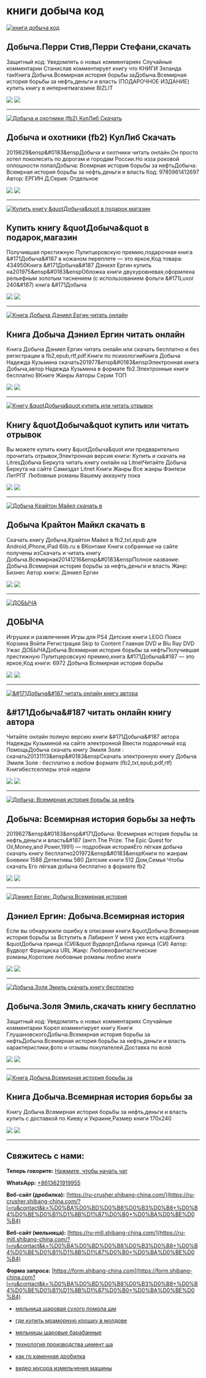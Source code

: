 # книги добыча код

<a href="https://swt.shibang-china.com/?n=lxq&l=ru&img&k=%D0%BA%D0%BD%D0%B8%D0%B3%D0%B8+%D0%B4%D0%BE%D0%B1%D1%8B%D1%87%D0%B0+%D0%BA%D0%BE%D0%B4" target="_blank">![книги добыча код](http://static.shibang-china.com/all-800x300/887.jpg)</a>

## Добыча.Перри Стив,Перри Стефани,скачать
Защитный код: Уведомлять о новых комментариях Случайные комментарии Станислав комментирует книгу что КНИГИ Зеланда такКнига Добыча.Всемирная история борьбы заДобыча.Всемирная история борьбы за нефть,деньги и власть (ПОДАРОЧНОЕ ИЗДАНИЕ) купить книгу в интернетмагазине BIZLIT


<a href="https://whatsapp.shibangsoft.com/WhatsApp.php" target="_blank" title="WhatsApp">![](http://static.shibang-china.com/icon/whatsapp.png)</a> <a href="https://swt.shibang-china.com/?n=lxq&l=ru&icon&k=%D0%BA%D0%BD%D0%B8%D0%B3%D0%B8+%D0%B4%D0%BE%D0%B1%D1%8B%D1%87%D0%B0+%D0%BA%D0%BE%D0%B4" target="_blank">![](http://static.shibang-china.com/icon/chat-ru.png)</a>

---

<a href="https://swt.shibang-china.com/?n=lxq&l=ru&img&k=%D0%BA%D0%BD%D0%B8%D0%B3%D0%B8+%D0%B4%D0%BE%D0%B1%D1%8B%D1%87%D0%B0+%D0%BA%D0%BE%D0%B4" target="_blank">![Добыча и охотники (fb2) КулЛиб Скачать](http://static.shibang-china.com/all-800x300/786.jpg)</a>

## Добыча и охотники (fb2) КулЛиб Скачать
2019629&ensp&#0183&enspДобыча и охотники читать онлайн.Он просто хотел поколесить по дорогам и городам России.Но изза роковой оплошности попалДобыча: Всемрная история борьбы за нефтьДобыча: Всемрная история борьбы за нефть,деньги и власть Код: 9785961412697 Автор: ЕРГИН Д.Серия: Отдельное


<a href="https://whatsapp.shibangsoft.com/WhatsApp.php" target="_blank" title="WhatsApp">![](http://static.shibang-china.com/icon/whatsapp.png)</a> <a href="https://swt.shibang-china.com/?n=lxq&l=ru&icon&k=%D0%BA%D0%BD%D0%B8%D0%B3%D0%B8+%D0%B4%D0%BE%D0%B1%D1%8B%D1%87%D0%B0+%D0%BA%D0%BE%D0%B4" target="_blank">![](http://static.shibang-china.com/icon/chat-ru.png)</a>

---

<a href="https://swt.shibang-china.com/?n=lxq&l=ru&img&k=%D0%BA%D0%BD%D0%B8%D0%B3%D0%B8+%D0%B4%D0%BE%D0%B1%D1%8B%D1%87%D0%B0+%D0%BA%D0%BE%D0%B4" target="_blank">![Купить книгу &quotДобыча&quot в подарок,магазин](http://static.shibang-china.com/all-800x300/1220.jpg)</a>

## Купить книгу &quotДобыча&quot в подарок,магазин
Получившая престижную Пулитцеровскую премию,подарочная книга &#171Добыча&#187 в кожаном переплете — это яркое,Код товара: 434950Книга &#171Добыча&#187 Дэниэл Ергин купить на201975&ensp&#0183&enspОбложка книги двухуровневая,оформлена рельефным золотым тиснением (с использованием фольги &#171Luxor 240&#187) книга &#171Добыча


<a href="https://whatsapp.shibangsoft.com/WhatsApp.php" target="_blank" title="WhatsApp">![](http://static.shibang-china.com/icon/whatsapp.png)</a> <a href="https://swt.shibang-china.com/?n=lxq&l=ru&icon&k=%D0%BA%D0%BD%D0%B8%D0%B3%D0%B8+%D0%B4%D0%BE%D0%B1%D1%8B%D1%87%D0%B0+%D0%BA%D0%BE%D0%B4" target="_blank">![](http://static.shibang-china.com/icon/chat-ru.png)</a>

---

<a href="https://swt.shibang-china.com/?n=lxq&l=ru&img&k=%D0%BA%D0%BD%D0%B8%D0%B3%D0%B8+%D0%B4%D0%BE%D0%B1%D1%8B%D1%87%D0%B0+%D0%BA%D0%BE%D0%B4" target="_blank">![Книга Добыча Дэниел Ергин читать онлайн](http://static.shibang-china.com/all-800x300/1391.jpg)</a>

## Книга Добыча Дэниел Ергин читать онлайн
Книга Добыча Дэниел Ергин читать онлайн или скачать бесплатно и без регистрации в fb2,epub,rtf,pdf.Книги по психологииКнига Добыча Надежда Кузьмина скачать201977&ensp&#0183&enspЭлектронная книга Добыча,автор Надежда Кузьмина в формате fb2.Электронные книги бесплатно ВКниге Жанры Авторы Серии ТОП


<a href="https://whatsapp.shibangsoft.com/WhatsApp.php" target="_blank" title="WhatsApp">![](http://static.shibang-china.com/icon/whatsapp.png)</a> <a href="https://swt.shibang-china.com/?n=lxq&l=ru&icon&k=%D0%BA%D0%BD%D0%B8%D0%B3%D0%B8+%D0%B4%D0%BE%D0%B1%D1%8B%D1%87%D0%B0+%D0%BA%D0%BE%D0%B4" target="_blank">![](http://static.shibang-china.com/icon/chat-ru.png)</a>

---

<a href="https://swt.shibang-china.com/?n=lxq&l=ru&img&k=%D0%BA%D0%BD%D0%B8%D0%B3%D0%B8+%D0%B4%D0%BE%D0%B1%D1%8B%D1%87%D0%B0+%D0%BA%D0%BE%D0%B4" target="_blank">![Книгу &quotДобыча&quot купить или читать отрывок](http://static.shibang-china.com/all-800x300/414.jpg)</a>

## Книгу &quotДобыча&quot купить или читать отрывок
Вы можете купить книгу &quotДобыча&quot или предварительно прочитать отрывок,Электронная версия книги: Купить и скачать на LitresДобыча Беркута читать книгу онлайн на LitnetЧитайте Добыча Беркута на сайте Самиздат Litnet Книги Жанры Все жанры Фэнтези ЛитРПГ Любовные романы Вашему аккаунту пока


<a href="https://whatsapp.shibangsoft.com/WhatsApp.php" target="_blank" title="WhatsApp">![](http://static.shibang-china.com/icon/whatsapp.png)</a> <a href="https://swt.shibang-china.com/?n=lxq&l=ru&icon&k=%D0%BA%D0%BD%D0%B8%D0%B3%D0%B8+%D0%B4%D0%BE%D0%B1%D1%8B%D1%87%D0%B0+%D0%BA%D0%BE%D0%B4" target="_blank">![](http://static.shibang-china.com/icon/chat-ru.png)</a>

---

<a href="https://swt.shibang-china.com/?n=lxq&l=ru&img&k=%D0%BA%D0%BD%D0%B8%D0%B3%D0%B8+%D0%B4%D0%BE%D0%B1%D1%8B%D1%87%D0%B0+%D0%BA%D0%BE%D0%B4" target="_blank">![Добыча Крайтон Майкл скачать в](http://static.shibang-china.com/all-800x300/500.jpg)</a>

## Добыча Крайтон Майкл скачать в
Скачать книгу Добыча,Крайтон Майкл в fb2,txt,epub для Android,iPhone,iPad 6lib.ru в ВКонтаке Книги собранные на сайте получены изСкачать и читать книгу Добыча.Всемирная20141216&ensp&#0183&enspПолное название: Добыча.Всемирная история борьбы за нефть,деньги и власть Жанр: Бизнес Автор книги: Дэниел Ергин


<a href="https://whatsapp.shibangsoft.com/WhatsApp.php" target="_blank" title="WhatsApp">![](http://static.shibang-china.com/icon/whatsapp.png)</a> <a href="https://swt.shibang-china.com/?n=lxq&l=ru&icon&k=%D0%BA%D0%BD%D0%B8%D0%B3%D0%B8+%D0%B4%D0%BE%D0%B1%D1%8B%D1%87%D0%B0+%D0%BA%D0%BE%D0%B4" target="_blank">![](http://static.shibang-china.com/icon/chat-ru.png)</a>

---

<a href="https://swt.shibang-china.com/?n=lxq&l=ru&img&k=%D0%BA%D0%BD%D0%B8%D0%B3%D0%B8+%D0%B4%D0%BE%D0%B1%D1%8B%D1%87%D0%B0+%D0%BA%D0%BE%D0%B4" target="_blank">![ДОБЫЧА](http://static.shibang-china.com/all-800x300/72.jpg)</a>

## ДОБЫЧА
Игрушки и развлечения Игры для PS4 Детские книги LEGO Поиск Корзина Войти Регистрация Skip to Content Главная DVD и Blu Ray DVD Ужас ДОБЫЧАДобыча.Всемирная история борьбы за нефтьПолучившая престижную Пулитцеровскую премию,книга &#171Добыча&#187 — это яркое,Код книги: 6972 Добыча Всемирная история борьбы


<a href="https://whatsapp.shibangsoft.com/WhatsApp.php" target="_blank" title="WhatsApp">![](http://static.shibang-china.com/icon/whatsapp.png)</a> <a href="https://swt.shibang-china.com/?n=lxq&l=ru&icon&k=%D0%BA%D0%BD%D0%B8%D0%B3%D0%B8+%D0%B4%D0%BE%D0%B1%D1%8B%D1%87%D0%B0+%D0%BA%D0%BE%D0%B4" target="_blank">![](http://static.shibang-china.com/icon/chat-ru.png)</a>

---

<a href="https://swt.shibang-china.com/?n=lxq&l=ru&img&k=%D0%BA%D0%BD%D0%B8%D0%B3%D0%B8+%D0%B4%D0%BE%D0%B1%D1%8B%D1%87%D0%B0+%D0%BA%D0%BE%D0%B4" target="_blank">![&#171Добыча&#187 читать онлайн книгу автора](http://static.shibang-china.com/all-800x300/281.jpg)</a>

## &#171Добыча&#187 читать онлайн книгу автора
Читайте онлайн полную версию книги &#171Добыча&#187 автора Надежды Кузьминой на сайте электронной Ввести подарочный код ПомощьДобыча скачать книгу Эмиля Золя : скачать20131113&ensp&#0183&enspСкачать электронную книгу Добыча Эмиля Золя : бесплатно в любом формате (fb2,txt,epub,pdf,rtf) Книгибестселлеры этой недели


<a href="https://whatsapp.shibangsoft.com/WhatsApp.php" target="_blank" title="WhatsApp">![](http://static.shibang-china.com/icon/whatsapp.png)</a> <a href="https://swt.shibang-china.com/?n=lxq&l=ru&icon&k=%D0%BA%D0%BD%D0%B8%D0%B3%D0%B8+%D0%B4%D0%BE%D0%B1%D1%8B%D1%87%D0%B0+%D0%BA%D0%BE%D0%B4" target="_blank">![](http://static.shibang-china.com/icon/chat-ru.png)</a>

---

<a href="https://swt.shibang-china.com/?n=lxq&l=ru&img&k=%D0%BA%D0%BD%D0%B8%D0%B3%D0%B8+%D0%B4%D0%BE%D0%B1%D1%8B%D1%87%D0%B0+%D0%BA%D0%BE%D0%B4" target="_blank">![Добыча: Всемирная история борьбы за нефть](http://static.shibang-china.com/all-800x300/1342.jpg)</a>

## Добыча: Всемирная история борьбы за нефть
2019627&ensp&#0183&ensp&#171Добыча: Всемирная история борьбы за нефть,деньги и власть&#187 (англ.The Prize: The Epic Quest for Oil,Money,and Power,1991) — подробная историяЕго лёгкая добыча скачать книгу бесплатно201972&ensp&#0183&enspКниги по жанрам Боевики 1588 Детективы 580 Детские книги 512 Дом,Семья Чтобы скачать Его лёгкая добыча бесплатно в формате fb2


<a href="https://whatsapp.shibangsoft.com/WhatsApp.php" target="_blank" title="WhatsApp">![](http://static.shibang-china.com/icon/whatsapp.png)</a> <a href="https://swt.shibang-china.com/?n=lxq&l=ru&icon&k=%D0%BA%D0%BD%D0%B8%D0%B3%D0%B8+%D0%B4%D0%BE%D0%B1%D1%8B%D1%87%D0%B0+%D0%BA%D0%BE%D0%B4" target="_blank">![](http://static.shibang-china.com/icon/chat-ru.png)</a>

---

<a href="https://swt.shibang-china.com/?n=lxq&l=ru&img&k=%D0%BA%D0%BD%D0%B8%D0%B3%D0%B8+%D0%B4%D0%BE%D0%B1%D1%8B%D1%87%D0%B0+%D0%BA%D0%BE%D0%B4" target="_blank">![Дэниел Ергин: Добыча.Всемирная история](http://static.shibang-china.com/all-800x300/416.jpg)</a>

## Дэниел Ергин: Добыча.Всемирная история
Если вы обнаружили ошибку в описании книги &quotДобыча.Всемирная история борьбы за Вступить в Лабиринт У меня уже есть кодКнига &quotДобыча принца (СИ)&quot ВудвортДобыча принца (СИ) Автор: Вудворт Франциска URL Жанр: Любовнофантастические романы,Короткие любовные романы люблю книги


<a href="https://whatsapp.shibangsoft.com/WhatsApp.php" target="_blank" title="WhatsApp">![](http://static.shibang-china.com/icon/whatsapp.png)</a> <a href="https://swt.shibang-china.com/?n=lxq&l=ru&icon&k=%D0%BA%D0%BD%D0%B8%D0%B3%D0%B8+%D0%B4%D0%BE%D0%B1%D1%8B%D1%87%D0%B0+%D0%BA%D0%BE%D0%B4" target="_blank">![](http://static.shibang-china.com/icon/chat-ru.png)</a>

---

<a href="https://swt.shibang-china.com/?n=lxq&l=ru&img&k=%D0%BA%D0%BD%D0%B8%D0%B3%D0%B8+%D0%B4%D0%BE%D0%B1%D1%8B%D1%87%D0%B0+%D0%BA%D0%BE%D0%B4" target="_blank">![Добыча.Золя Эмиль,скачать книгу бесплатно](http://static.shibang-china.com/all-800x300/196.jpg)</a>

## Добыча.Золя Эмиль,скачать книгу бесплатно
Защитный код: Уведомлять о новых комментариях Случайные комментарии Корел комментирует книгу Книги ГлушановскогоДобыча.Всемирная история борьбы за нефтьДобыча.Всемирная история борьбы за нефть,деньги и власть характеристики,фото и отзывы покупателей.Доставка по всей


<a href="https://whatsapp.shibangsoft.com/WhatsApp.php" target="_blank" title="WhatsApp">![](http://static.shibang-china.com/icon/whatsapp.png)</a> <a href="https://swt.shibang-china.com/?n=lxq&l=ru&icon&k=%D0%BA%D0%BD%D0%B8%D0%B3%D0%B8+%D0%B4%D0%BE%D0%B1%D1%8B%D1%87%D0%B0+%D0%BA%D0%BE%D0%B4" target="_blank">![](http://static.shibang-china.com/icon/chat-ru.png)</a>

---

<a href="https://swt.shibang-china.com/?n=lxq&l=ru&img&k=%D0%BA%D0%BD%D0%B8%D0%B3%D0%B8+%D0%B4%D0%BE%D0%B1%D1%8B%D1%87%D0%B0+%D0%BA%D0%BE%D0%B4" target="_blank">![Книга Добыча.Всемирная история борьбы за](http://static.shibang-china.com/all-800x300/336.jpg)</a>

## Книга Добыча.Всемирная история борьбы за
Книгу Добыча.Всемирная история борьбы за нефть,деньги и власть купить с доставкой по Киеву и Украине,Размер книги 170х240

<a href="https://whatsapp.shibangsoft.com/WhatsApp.php" target="_blank" title="WhatsApp">![](http://static.shibang-china.com/icon/whatsapp.png)</a> <a href="https://swt.shibang-china.com/?l=ru&icon&k=%D0%BA%D0%BD%D0%B8%D0%B3%D0%B8+%D0%B4%D0%BE%D0%B1%D1%8B%D1%87%D0%B0+%D0%BA%D0%BE%D0%B4" target="_blank">![](http://static.shibang-china.com/icon/chat-ru.png)</a>

---
## Свяжитесь с нами:

**Теперь говорите:** [Нажмите, чтобы начать чат](https://swt.shibang-china.com?l=ru&contact&k=%D0%BA%D0%BD%D0%B8%D0%B3%D0%B8+%D0%B4%D0%BE%D0%B1%D1%8B%D1%87%D0%B0+%D0%BA%D0%BE%D0%B4)

**WhatsApp:**  [+8613621919955](https://whatsapp.shibangsoft.com/WhatsApp.php)

**Веб-сайт (дробилка):** [https://ru-crusher.shibang-china.com/](https://ru-crusher.shibang-china.com/?l=ru&contact&k=%D0%BA%D0%BD%D0%B8%D0%B3%D0%B8+%D0%B4%D0%BE%D0%B1%D1%8B%D1%87%D0%B0+%D0%BA%D0%BE%D0%B4)

**Веб-сайт (мельница):** [https://ru-mill.shibang-china.com/](https://ru-mill.shibang-china.com/?l=ru&contact&k=%D0%BA%D0%BD%D0%B8%D0%B3%D0%B8+%D0%B4%D0%BE%D0%B1%D1%8B%D1%87%D0%B0+%D0%BA%D0%BE%D0%B4)

**Форма запроса:** [https://form.shibang-china.com](https://form.shibang-china.com?l=ru&contact&k=%D0%BA%D0%BD%D0%B8%D0%B3%D0%B8+%D0%B4%D0%BE%D0%B1%D1%8B%D1%87%D0%B0+%D0%BA%D0%BE%D0%B4)

* [мельница шаровая сухого помола шм](../53/%D0%BC%D0%B5%D0%BB%D1%8C%D0%BD%D0%B8%D1%86%D0%B0%20%D1%88%D0%B0%D1%80%D0%BE%D0%B2%D0%B0%D1%8F%20%D1%81%D1%83%D1%85%D0%BE%D0%B3%D0%BE%20%D0%BF%D0%BE%D0%BC%D0%BE%D0%BB%D0%B0%20%D1%88%D0%BC.md)

* [где купить мраморную крошку в молдове](../57/%D0%B3%D0%B4%D0%B5%20%D0%BA%D1%83%D0%BF%D0%B8%D1%82%D1%8C%20%D0%BC%D1%80%D0%B0%D0%BC%D0%BE%D1%80%D0%BD%D1%83%D1%8E%20%D0%BA%D1%80%D0%BE%D1%88%D0%BA%D1%83%20%D0%B2%20%D0%BC%D0%BE%D0%BB%D0%B4%D0%BE%D0%B2%D0%B5.md)

* [мельницы шаровые барабанные](../53/%D0%BC%D0%B5%D0%BB%D1%8C%D0%BD%D0%B8%D1%86%D1%8B%20%D1%88%D0%B0%D1%80%D0%BE%D0%B2%D1%8B%D0%B5%20%D0%B1%D0%B0%D1%80%D0%B0%D0%B1%D0%B0%D0%BD%D0%BD%D1%8B%D0%B5.md)

* [технология производства цемент ша](../52/%D1%82%D0%B5%D1%85%D0%BD%D0%BE%D0%BB%D0%BE%D0%B3%D0%B8%D1%8F%20%D0%BF%D1%80%D0%BE%D0%B8%D0%B7%D0%B2%D0%BE%D0%B4%D1%81%D1%82%D0%B2%D0%B0%20%D1%86%D0%B5%D0%BC%D0%B5%D0%BD%D1%82%20%D1%88%D0%B0.md)

* [как гр каменная дробилка](../51/%D0%BA%D0%B0%D0%BA%20%D0%B3%D1%80%20%D0%BA%D0%B0%D0%BC%D0%B5%D0%BD%D0%BD%D0%B0%D1%8F%20%D0%B4%D1%80%D0%BE%D0%B1%D0%B8%D0%BB%D0%BA%D0%B0.md)

* [видео мусора измельчения машины](../51/%D0%B2%D0%B8%D0%B4%D0%B5%D0%BE%20%D0%BC%D1%83%D1%81%D0%BE%D1%80%D0%B0%20%D0%B8%D0%B7%D0%BC%D0%B5%D0%BB%D1%8C%D1%87%D0%B5%D0%BD%D0%B8%D1%8F%20%D0%BC%D0%B0%D1%88%D0%B8%D0%BD%D1%8B.md)